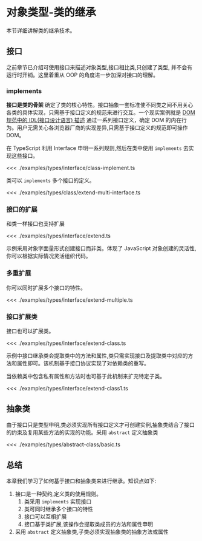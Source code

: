 # 对象类型-类的继承
本节详细讲解类的继承技术。

## 接口
之前章节已介绍可使用接口来描述对象类型,接口相比类,只创建了类型,
并不会有运行时开销。这里着重从 OOP 的角度进一步加深对接口的理解。

### implements
**接口是类的骨架** 确定了类的核心特性。接口抽象一套标准使不同类之间不用关心各类的具体实现，只需基于接口定义的规范来进行交互。一个现实案例就是 [DOM 规范中的 IDL(接口设计语言) 描述](https://dom.spec.whatwg.org/#idl-index) 通过一系列接口定义，确定 DOM 的内在行为。用户无需关心各浏览器厂商的实现差异,只需基于接口定义的规范即可操作 DOM。

在 TypeScript 利用 Interface 申明一系列规则,然后在类中使用 `implements` 去实现这些接口。

<<< ./examples/types/interface/class-implement.ts

类可以 `implements` 多个接口的定义。

<<< ./examples/types/class/extend-multi-interface.ts


### 接口的扩展
和类一样接口也支持扩展

<<< ./examples/types/interface/extend.ts

示例采用对象字面量形式创建接口而非类。体现了 JavaScript 对象创建的灵活性,你可以根据实际情况灵活组织代码。

### 多重扩展
你可以同时扩展多个接口的特性。

<<< ./examples/types/interface/extend-multiple.ts


### 接口扩展类
接口也可以扩展类。

<<< ./examples/types/interface/extend-class.ts

示例中接口继承类会提取类中的方法和属性,类只需实现接口及提取类中对应的方法和属性即可。该机制基于接口协议实现了对依赖类的重写。

当依赖类中包含私有属性和方法时也可基于此机制来扩充特定子类。

<<< ./examples/types/interface/extend-class1.ts


## 抽象类
由于接口只是类型申明,类必须实现所有接口定义才可创建实例,抽象类结合了接口的约束及复用某些方法的实现的功能。采用 `abstract` 定义抽象类

<<< ./examples/types/abstract-class/basic.ts

## 总结
本章我们学习了如何基于接口和抽象类来进行继承。知识点如下:
1. 接口是一种契约,定义类的使用规则。
   1. 类采用 `implements` 实现接口
   2. 类可同时继承多个接口的特性
   3. 接口可以互相扩展
   4. 接口基于类扩展,该操作会提取类成员的方法和属性申明
2. 采用 `abstract` 定义抽象类,子类必须实现抽象类的抽象方法或属性